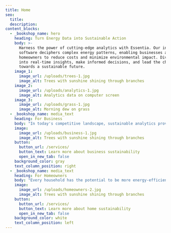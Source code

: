 ```yaml
---
title: Home
seo:
  title:
  description:
content_blocks:
  - _bookshop_name: hero
    heading: Turn Energy Data into Sustainable Action
    body: >-
      Harness the power of cutting-edge analytics with Essentia. Our intuitive
      software deciphers complex energy patterns, enabling businesses and
      homeowners to reduce costs and minimize environmental impact. Dive deep
      into real-time insights, make informed decisions, and lead the charge
      towards a sustainable future.
    image_1:
      image_url: /uploads/trees-1.jpg
      image_alt: Trees with sunshine shining through branches
    image_2:
      image_url: /uploads/analytics-1.jpg
      image_alt: Analytics data on computer screen
    image_3:
      image_url: /uploads/grass-1.jpg
      image_alt: Morning dew on grass
  - _bookshop_name: media_text
    heading: For Business
    body: "In today's competitive landscape, sustainable analytics provides businesses a strategic edge. With Essentia, companies can uncover hidden inefficiencies, adapt to evolving energy trends, and significantly reduce operational costs. Transform your energy data into tangible savings and sustainable solutions."
    image:
      image_url: /uploads/business-1.jpg
      image_alt: Trees with sunshine shining through branches
    button:
      button_url: /services/
      button_text: Learn more about business sustainability
      open_in_new_tab: false
    background_color: gray
    text_column_position: right
  - _bookshop_name: media_text
    heading: For Homeowners
    body: "Every household has the potential to be more energy-efficient and environmentally conscious. With Essentia's insights, homeowners gain a clear understanding of their energy usage, empowering them to make smarter choices, reduce monthly bills, and contribute to a greener planet. Discover the harmony of savings and sustainability right at home."
    image:
      image_url: /uploads/homeowners-2.jpg
      image_alt: Trees with sunshine shining through branches
    button:
      button_url: /services/
      button_text: Learn more about home sustainability
      open_in_new_tab: false
    background_color: white
    text_column_position: left
---
```


